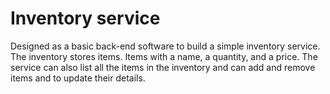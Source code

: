 # Inventory service
Designed as a basic back-end software to build a simple inventory service. 
The inventory stores items. Items with a name, a quantity, and a price. 
The service can also list all the items in the inventory 
and can add and remove items and to update their details.
